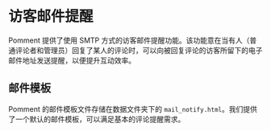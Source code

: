 # 访客邮件提醒

Pomment 提供了使用 SMTP 方式的访客邮件提醒功能。该功能意在当有人（普通评论者和管理员）回复了某人的评论时，可以向被回复评论的访客所留下的电子邮件地址发送提醒，以便提升互动效率。

## 邮件模板

Pomment 的邮件模板文件存储在数据文件夹下的 `mail_notify.html`。我们提供了一个默认的邮件模板，可以满足基本的评论提醒需求。